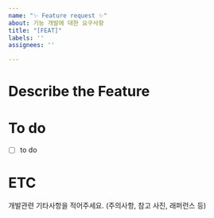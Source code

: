 ```yaml
---
name: "✨ Feature request ✨"
about: 기능 개발에 대한 요구사항
title: "[FEAT]"
labels: ''
assignees: ''

---
```


# Describe the Feature


 # To do
 - [ ] to do

# ETC
개발관련 기타사항을 적어주세요. (주의사항, 참고 사진, 래퍼런스 등)
